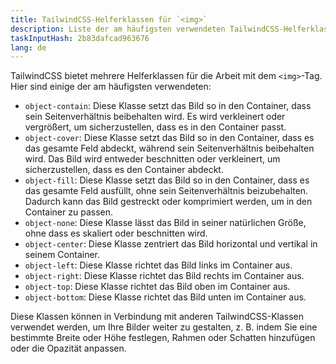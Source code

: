 ```yaml
---
title: TailwindCSS-Helferklassen für `<img>`
description: Liste der am häufigsten verwendeten TailwindCSS-Helferklassen für `<img>`
taskInputHash: 2b83dafcad963676
lang: de
---
```

TailwindCSS bietet mehrere Helferklassen für die Arbeit mit dem `<img>`-Tag. Hier sind einige der am häufigsten verwendeten: 
- `object-contain`: Diese Klasse setzt das Bild so in den Container, dass sein Seitenverhältnis beibehalten wird. Es wird verkleinert oder vergrößert, um sicherzustellen, dass es in den Container passt. 
- `object-cover`: Diese Klasse setzt das Bild so in den Container, dass es das gesamte Feld abdeckt, während sein Seitenverhältnis beibehalten wird. Das Bild wird entweder beschnitten oder verkleinert, um sicherzustellen, dass es den Container abdeckt.  
- `object-fill`: Diese Klasse setzt das Bild so in den Container, dass es das gesamte Feld ausfüllt, ohne sein Seitenverhältnis beizubehalten. Dadurch kann das Bild gestreckt oder komprimiert werden, um in den Container zu passen. 
- `object-none`: Diese Klasse lässt das Bild in seiner natürlichen Größe, ohne dass es skaliert oder beschnitten wird. 
- `object-center`: Diese Klasse zentriert das Bild horizontal und vertikal in seinem Container. 
- `object-left`: Diese Klasse richtet das Bild links im Container aus. 
- `object-right`: Diese Klasse richtet das Bild rechts im Container aus. 
- `object-top`: Diese Klasse richtet das Bild oben im Container aus. 
- `object-bottom`: Diese Klasse richtet das Bild unten im Container aus.

Diese Klassen können in Verbindung mit anderen TailwindCSS-Klassen verwendet werden, um Ihre Bilder weiter zu gestalten, z. B. indem Sie eine bestimmte Breite oder Höhe festlegen, Rahmen oder Schatten hinzufügen oder die Opazität anpassen.
